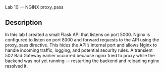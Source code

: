 Lab 10 — NGINX proxy_pass

Description
-----------
In this lab I created a small Flask API that listens on port 5000.
Nginx is configured to listen on port 8000 and forward requests to the API using the proxy_pass directive.
This hides the API’s internal port and allows Nginx to handle incoming traffic, logging, and potential security rules.
A transient 502 Bad Gateway earlier occurred because nginx tried to proxy while the backend was not yet running — restarting the backend and reloading nginx resolved it.


